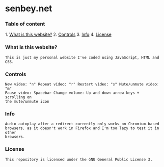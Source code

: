 <div>
  <h1>senbey.net</h1>

  <h3>Table of content</h3>

  <div>
    1. <a href="#what-is-this-website">What is this website?</a>
    2. <a href="#controls">Controls</a>
    3. <a href="#info">Info</a>
    4. <a href="#license">License</a>
  </div>

  <div id="what-is-this-website">
    <h3>What is this website?</h3>

    This is just my personal website I've coded using JavaScript, HTML and CSS.
  </div>

  <div id="controls">
    <h3>Controls</h3>

    New video: "n" Repeat video: "r" Restart video: "s" Mute/unmute video: "m"
    Pause video: Spacebar Change volume: Up and down arrow keys + scrolling on
    the mute/unmute icon
  </div>

  <div id="info">
    <h3>Info</h3>

    Audio autoplay after a redirect currently only works on Chromium-based
    browsers, as it doesn't work in Firefox and I'm too lazy to test it in other
    browsers.
  </div>

  <div id="license">
    <h3>License</h3>

    This repository is licensed under the GNU General Public License 3.
  </div>
</div>
